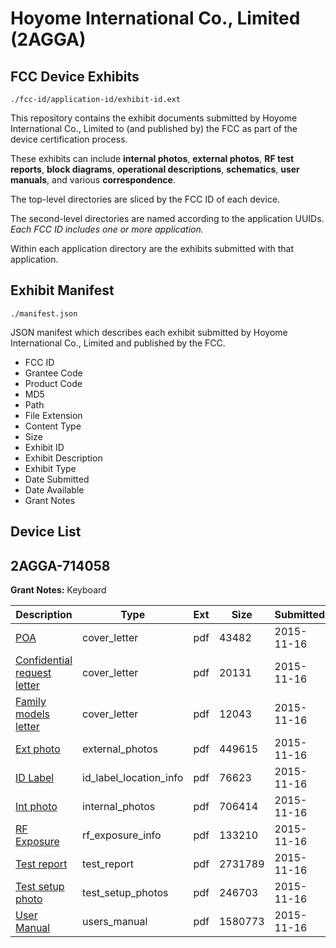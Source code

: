 # Hoyome International Co., Limited (2AGGA)
## FCC Device Exhibits

```
./fcc-id/application-id/exhibit-id.ext
```

This repository contains the exhibit documents submitted by Hoyome International Co., Limited to (and published by) the FCC as part of the device certification process.

These exhibits can include **internal photos**, **external photos**, **RF test reports**, **block diagrams**, **operational descriptions**, **schematics**, **user manuals**, and various **correspondence**.

The top-level directories are sliced by the FCC ID of each device.

The second-level directories are named according to the application UUIDs. *Each FCC ID includes one or more application.*

Within each application directory are the exhibits submitted with that application. 

## Exhibit Manifest

```
./manifest.json
```

JSON manifest which describes each exhibit submitted by Hoyome International Co., Limited and published by the FCC.

- FCC ID
- Grantee Code
- Product Code
- MD5
- Path
- File Extension
- Content Type
- Size
- Exhibit ID
- Exhibit Description
- Exhibit Type
- Date Submitted
- Date Available
- Grant Notes

## Device List
## 2AGGA-714058
**Grant Notes:** Keyboard

| Description | Type | Ext | Size | Submitted | Available |
| ----------- | ---- | --- | ---- | --------- | --------- |
| [POA](2AGGA-714058/60feb246485ba59e4ee92b03d71483aa/2812751.pdf) | cover_letter | pdf | 43482 | 2015-11-16 | 2015-11-17 |
| [Confidential request letter](2AGGA-714058/60feb246485ba59e4ee92b03d71483aa/2812752.pdf) | cover_letter | pdf | 20131 | 2015-11-16 | 2015-11-17 |
| [Family models letter](2AGGA-714058/60feb246485ba59e4ee92b03d71483aa/2812753.pdf) | cover_letter | pdf | 12043 | 2015-11-16 | 2015-11-17 |
| [Ext photo](2AGGA-714058/60feb246485ba59e4ee92b03d71483aa/2812757.pdf) | external_photos | pdf | 449615 | 2015-11-16 | 2015-11-17 |
| [ID Label](2AGGA-714058/60feb246485ba59e4ee92b03d71483aa/2812759.pdf) | id_label_location_info | pdf | 76623 | 2015-11-16 | 2015-11-17 |
| [Int photo](2AGGA-714058/60feb246485ba59e4ee92b03d71483aa/2812758.pdf) | internal_photos | pdf | 706414 | 2015-11-16 | 2015-11-17 |
| [RF Exposure](2AGGA-714058/60feb246485ba59e4ee92b03d71483aa/2812754.pdf) | rf_exposure_info | pdf | 133210 | 2015-11-16 | 2015-11-17 |
| [Test report](2AGGA-714058/60feb246485ba59e4ee92b03d71483aa/2812755.pdf) | test_report | pdf | 2731789 | 2015-11-16 | 2015-11-17 |
| [Test setup photo](2AGGA-714058/60feb246485ba59e4ee92b03d71483aa/2812756.pdf) | test_setup_photos | pdf | 246703 | 2015-11-16 | 2015-11-17 |
| [User Manual](2AGGA-714058/60feb246485ba59e4ee92b03d71483aa/2812760.pdf) | users_manual | pdf | 1580773 | 2015-11-16 | 2015-11-17 |
